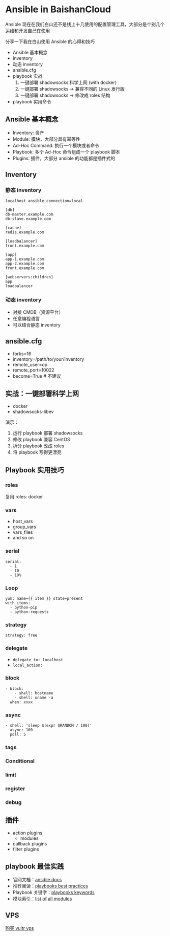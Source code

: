 # Ansible in BaishanCloud

Ansible 现在在我们白山还不是线上十几使用的配置管理工具，大部分是个别几个运维和开发自己在使用

分享一下我在白山使用 Ansible 的心得和技巧

- Ansible 基本概念
- inventory
- 动态 inventory
- ansible.cfg
- playbook 实战
  1. 一键部署 shadowsocks 科学上网 (with docker)
  2. 一键部署 shadowsocks -> 兼容不同的 Linux 发行版
  3. 一键部署 shadowsocks -> 修改成 roles 结构
- playbook 实用命令

## Ansible 基本概念

- Inventory: 资产
- Module: 模块，大部分具有幂等性
- Ad-Hoc Command: 执行一个模块或者命令
- Playbook: 多个 Ad-Hoc 命令组成一个 playbook 脚本
- Plugins: 插件，大部分 ansible 的功能都是插件式的

## Inventory

### 静态 inventory

```
localhost ansible_connection=local

[db]
db-master.example.com
db-slave.example.com

[cache]
redis.example.com

[loadbalancer]
front.example.com

[app]
app-1.example.com
app-2.example.com
front.example.com

[webservers:children]
app
loadbalancer
```

### 动态 inventory

- 对接 CMDB（资源平台）
- 任意编程语言
- 可以结合静态 inventory

## ansible.cfg

- forks=16
- inventory=/path/to/your/inventory
- remote_user=op
- remote_port=10022
- become=True # 不建议

## 实战：一键部署科学上网

- docker
- shadowsocks-libev

演示：

1. 运行 playbook 部署 shadowsocks
2. 修改 playbook 兼容 CentOS
3. 拆分 playbook 改成 roles
4. 将 playbook 写得更漂亮

## Playbook 实用技巧

### roles

复用 roles: docker

### vars

- host_vars
- group_vars
- vars_files
- and so on

### serial

```
serial: 
  - 1
  - 10
  - 10%
```

### Loop

```
yum: name={{ item }} state=present
with_items:
  - python-pip
  - python-requests
```

### strategy

`strategy: free`

### delegate

- `delegate_to: localhost`
- `local_action: `

### block

```
- block:
    - shell: hostname
    - shell: uname -a
  when: xxxx
```

### async

```
- shell: 'sleep $(expr $RANDOM / 100)'
  async: 100
  poll: 5
```

### tags

### Conditional

### limit

### register

### debug

## 插件

- action plugins
  - modules
- callback plugins
- filter plugins

## playbook 最佳实践

- 官网文档：[ansible docs](http://docs.ansible.com)
- 推荐阅读：[playbooks best practices](http://docs.ansible.com/ansible/playbooks_best_practices.html)
- Playbook 关键字：[playbooks keywords](http://docs.ansible.com/ansible/playbooks_keywords.html)
- 模块索引：[list of all modules](http://http://docs.ansible.com/ansible/list_of_all_modules.html)

## VPS

[购买 vultr vps](http://www.vultr.com/?ref=7154533)